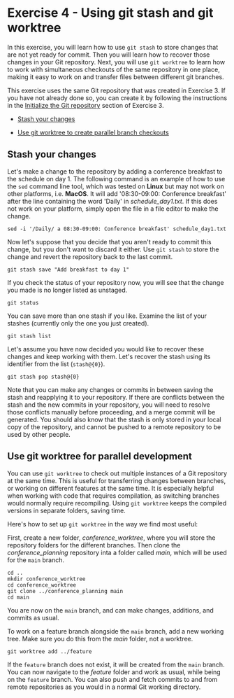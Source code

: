 # Exercise 4 - Using git stash and git worktree

In this exercise, you will learn how to use `git stash` to store changes that are not yet ready for commit. Then you will learn how to recover those changes in your Git repository. Next, you will use `git worktree` to learn how to work with simultaneous checkouts of the same repository in one place, making it easy to work on and transfer files between different git branches.

This exercise uses the same Git repository that was created in Exercise 3. If you have not already done so, you can create it by following the instructions in the [Initialize the Git repository](./Exercise_3_gitignore.md#initialize) section of Exercise 3.

* [Stash your changes](#stash)

* [Use git worktree to create parallel branch checkouts](#worktree)

## Stash your changes <a name="stash"></a>

Let's make a change to the repository by adding a conference breakfast to the schedule on day 1. The following command is an example of how to use the `sed` command line tool, which was tested on **Linux** but may not work on other platforms, i.e. **MacOS**. It will add '08:30-09:00: Conference breakfast' after the line containing the word 'Daily' in *schedule_day1.txt*. If this does not work on your platform, simply open the file in a file editor to make the change.

```plaintext
sed -i '/Daily/ a 08:30-09:00: Conference breakfast' schedule_day1.txt
```

Now let's suppose that you decide that you aren't ready to commit this change, but you don't want to discard it either. Use `git stash` to store the change and revert the repository back to the last commit.

```plaintext
git stash save "Add breakfast to day 1"
```

If you check the status of your repository now, you will see that the change you made is no longer listed as unstaged.

```plaintext
git status
```

You can save more than one stash if you like. Examine the list of your stashes (currently only the one you just created).

```plaintext
git stash list
```

Let's assume you have now decided you would like to recover these changes and keep working with them. Let's recover the stash using its identifier from the list (`stash@{0}`).

```plaintext
git stash pop stash@{0}
```

Note that you can make any changes or commits in between saving the stash and reapplying it to your repository. If there are conflicts between the stash and the new commits in your repository, you will need to resolve those conflicts manually before proceeding, and a merge commit will be generated. You should also know that the stash is only stored in your local copy of the repository, and cannot be pushed to a remote repository to be used by other people.

## Use git worktree for parallel development <a name="worktree"></a>
You can use `git worktree` to check out multiple instances of a Git repository at the same time. This is useful for transferring changes between branches, or working on different features at the same time. It is especially helpful when working with code that requires compilation, as switching branches would normally require recompiling. Using `git worktree` keeps the compiled versions in separate folders, saving time.

Here's how to set up `git worktree` in the way we find most useful:

First, create a new folder, *conference_worktree*, where you will store the repository folders for the different branches.
Then clone the *conference_planning* repository inta a folder called *main*, which will be used for the `main` branch.

```plaintext
cd ..
mkdir conference_worktree
cd conference_worktree
git clone ../conference_planning main
cd main
```

You are now on the `main` branch, and can make changes, additions, and commits as usual.

To work on a feature branch alongside the `main` branch, add a new working tree. Make sure you do this from the *main* folder, not a worktree.

```plaintext
git worktree add ../feature
```

If the `feature` branch does not exist, it will be created from the `main` branch. You can now navigate to the *feature* folder and work as usual, while being on the `feature` branch. You can also push and fetch commits to and from remote repositories as you would in a normal Git working directory.